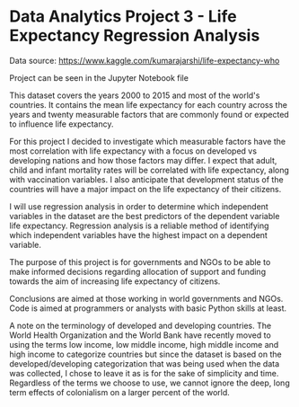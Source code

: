 # Data Analytics Project 3 - Life Expectancy Regression Analysis   

Data source: https://www.kaggle.com/kumarajarshi/life-expectancy-who  

Project can be seen in the Jupyter Notebook file

This dataset covers the years 2000 to 2015 and most of the world's countries. It contains the mean life expectancy for each country across the years and twenty measurable factors that are commonly found or expected to influence life expectancy.

For this project I decided to investigate which measurable factors have the most correlation with life expectancy with a focus on developed vs developing nations and how those factors may differ. I expect that adult, child and infant mortality rates will be correlated with life expectancy, along with vaccination variables. I also anticipate that development status of the countries will have a major impact on the life expectancy of their citizens.

I will use regression analysis in order to determine which independent variables in the dataset are the best predictors of the dependent variable life expectancy. Regression analysis is a reliable method of identifying which independent variables have the highest impact on a dependent variable.

The purpose of this project is for governments and NGOs to be able to make informed decisions regarding allocation of support and funding towards the aim of increasing life expectancy of citizens.

Conclusions are aimed at those working in world governments and NGOs.
Code is aimed at programmers or analysts with basic Python skills at least.

A note on the terminology of developed and developing countries. The World Health Organization and the World Bank have recently moved to using the terms low income, low middle income, high middle income and high income to categorize countries but since the dataset is based on the developed/developing categorization that was being used when the data was collected, I chose to leave it as is for the sake of simplicity and time. Regardless of the terms we choose to use, we cannot ignore the deep, long term effects of colonialism on a larger percent of the world.
